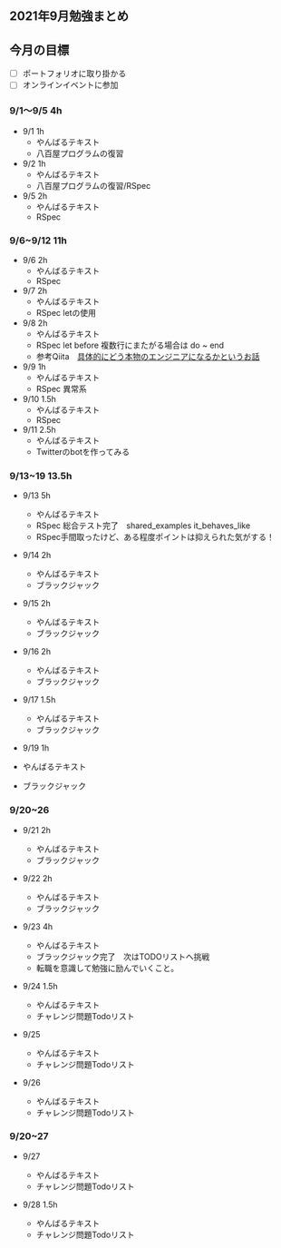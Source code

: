 ## 2021年9月勉強まとめ

## 今月の目標

- [ ] ポートフォリオに取り掛かる
- [ ] オンラインイベントに参加

### 9/1〜9/5 4h

- 9/1 1h
  - やんばるテキスト
  - 八百屋プログラムの復習
- 9/2 1h
  - やんばるテキスト
  - 八百屋プログラムの復習/RSpec
- 9/5 2h
  - やんばるテキスト
  - RSpec

### 9/6~9/12 11h

- 9/6 2h
  - やんばるテキスト
  - RSpec
- 9/7 2h
  - やんばるテキスト
  - RSpec letの使用
- 9/8 2h
  - やんばるテキスト
  - RSpec let before 複数行にまたがる場合は do ~ end
  - 参考Qiita　[具体的にどう本物のエンジニアになるかというお話](https://qiita.com/mackeee-orange/items/afbed5ec3816d4af2e58)
- 9/9 1h
  - やんばるテキスト
  - RSpec 異常系
- 9/10 1.5h
  - やんばるテキスト
  - RSpec
- 9/11 2.5h
  - やんばるテキスト
  - Twitterのbotを作ってみる

### 9/13~19 13.5h

- 9/13 5h
  - やんばるテキスト
  - RSpec 総合テスト完了　shared_examples it_behaves_like
  - RSpec手間取ったけど、ある程度ポイントは抑えられた気がする！

- 9/14 2h
  - やんばるテキスト
  - ブラックジャック

- 9/15 2h
  - やんばるテキスト
  - ブラックジャック

- 9/16 2h
  - やんばるテキスト
  - ブラックジャック

- 9/17 1.5h
  - やんばるテキスト
  - ブラックジャック

- 9/19 1h
- やんばるテキスト
- ブラックジャック

### 9/20~26

- 9/21 2h
  - やんばるテキスト
  - ブラックジャック

- 9/22 2h
  - やんばるテキスト
  - ブラックジャック

- 9/23 4h
  - やんばるテキスト
  - ブラックジャック完了　次はTODOリストへ挑戦
  - 転職を意識して勉強に励んでいくこと。

- 9/24 1.5h
  - やんばるテキスト
  - チャレンジ問題Todoリスト

- 9/25
  - やんばるテキスト
  - チャレンジ問題Todoリスト

- 9/26
  - やんばるテキスト
  - チャレンジ問題Todoリスト

### 9/20~27

- 9/27
  - やんばるテキスト
  - チャレンジ問題Todoリスト

- 9/28 1.5h
  - やんばるテキスト
  - チャレンジ問題Todoリスト
